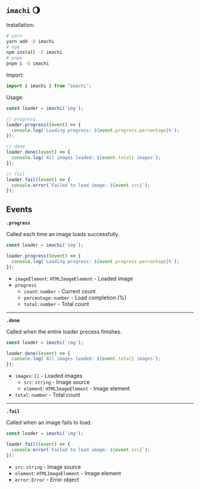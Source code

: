 ## `imachi` 🌖

Installation:
```bash
# yarn
yarn add -D imachi
# npm
npm install -D imachi
# pnpm
pnpm i -D imachi
```

Import:
```js
import { imachi } from "imachi";
```

Usage:
```js
const loader = imachi('img');

// progress
loader.progress((event) => {
  console.log(`Loading progress: ${event.progress.percentage}%`);
});

// done
loader.done((event) => {
  console.log(`All images loaded: ${event.total} images`);
});

// fail
loader.fail((event) => {
  console.error(`Failed to load image: ${event.src}`);
});
```

## Events

**`.progress`**

Called each time an image loads successfully.
```js
const loader = imachi('img');

loader.progress((event) => {
  console.log(`Loading progress: ${event.progress.percentage}%`);
});
```

- `imageElement`: `HTMLImageElement` - Loaded image
- `progress`
  - `count`: `number` - Current count
  - `percentage`: `number` - Load completion (%)
  - `total`: `number` - Total count

---

**`.done`**

Called when the entire loader process finishes.
```js
const loader = imachi('img');

loader.done((event) => {
  console.log(`All images loaded: ${event.total} images`);
});
```
- `images`: `[]` - Loaded images
  - `src`: `string` - Image source
  - `element`: `HTMLImageElement` - Image element
- `total`: `number` - Total count

---

**`.fail`**

Called when an image fails to load.
```js
const loader = imachi('img');

loader.fail((event) => {
  console.error(`Failed to load image: ${event.src}`);
});
```
- `src`: `string` - Image source
- `element`: `HTMLImageElement` - Image element
- `error`: `Error` - Error object
